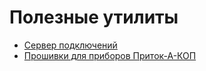 # Полезные утилиты

- [Сервер подключений](https://github.com/alex-wm/education/blob/master/Tools/XDEV)
- [Прошивки для приборов Приток-А-КОП](https://github.com/alex-wm/education/blob/master/Tools/firmware)
